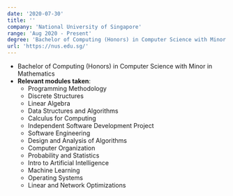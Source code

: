 ```yaml
---
date: '2020-07-30'
title: ''
company: 'National University of Singapore'
range: 'Aug 2020 - Present'
degree: 'Bachelor of Computing (Honors) in Computer Science with Minor in Mathematics'
url: 'https://nus.edu.sg/'
---
```


- Bachelor of Computing (Honors) in Computer Science with Minor in Mathematics
- **Relevant modules taken**:
    - Programming Methodology
    - Discrete Structures
    - Linear Algebra
    - Data Structures and Algorithms
    - Calculus for Computing
    - Independent Software Development Project
    - Software Engineering
    - Design and Analysis of Algorithms
    - Computer Organization
    - Probability and Statistics
    - Intro to Artificial Intelligence
    - Machine Learning
    - Operating Systems
    - Linear and Network Optimizations